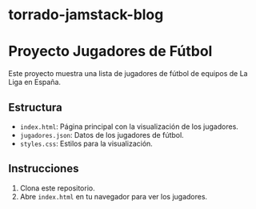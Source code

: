 # torrado-jamstack-blog

# Proyecto Jugadores de Fútbol

Este proyecto muestra una lista de jugadores de fútbol de equipos de La Liga en España.

## Estructura
- `index.html`: Página principal con la visualización de los jugadores.
- `jugadores.json`: Datos de los jugadores de fútbol.
- `styles.css`: Estilos para la visualización.

## Instrucciones
1. Clona este repositorio.
2. Abre `index.html` en tu navegador para ver los jugadores.
